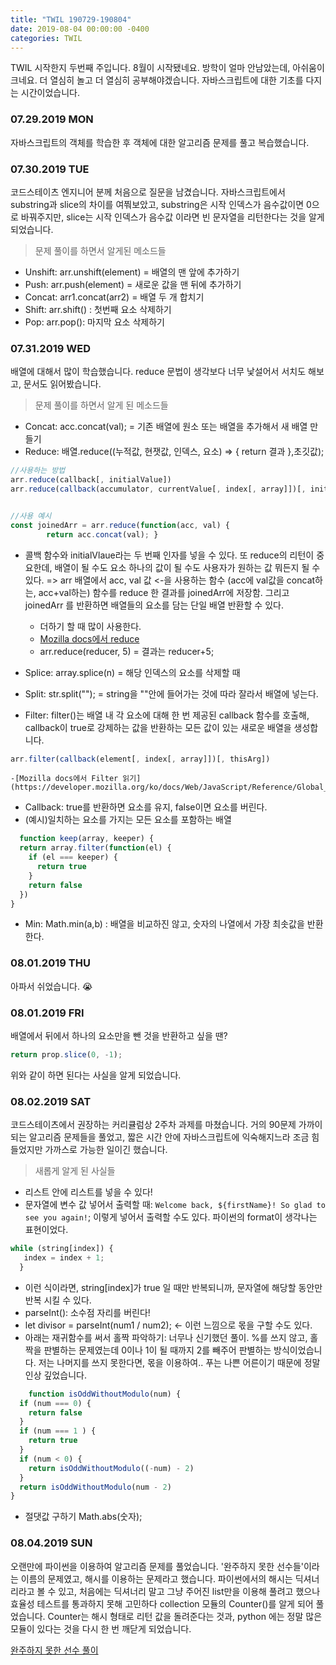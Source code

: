 ```yaml
---
title: "TWIL 190729-190804"
date: 2019-08-04 00:00:00 -0400
categories: TWIL
---
```



TWIL 시작한지 두번째 주입니다. 8월이 시작됐네요.
방학이 얼마 안남았는데, 아쉬움이 크네요. 더 열심히 놀고 더 열심히 공부해야겠습니다.
자바스크립트에 대한 기초를 다지는 시간이었습니다.

### 07.29.2019 MON
자바스크립트의 객체를 학습한 후 객체에 대한 알고리즘 문제를 풀고 복습했습니다.

### 07.30.2019 TUE
코드스테이츠 엔지니어 분께 처음으로 질문을 남겼습니다.
자바스크립트에서 substring과 slice의 차이를 여쭤보았고, substring은 시작 인덱스가 음수값이면 0으로 바꿔주지만, slice는 시작 인덱스가 음수값
이라면 빈 문자열을 리턴한다는 것을 알게 되었습니다.

> 문제 풀이를 하면서 알게된 메소드들


- Unshift: arr.unshift(element) = 배열의 맨 앞에 추가하기
- Push: arr.push(element) = 새로운 값을 맨 뒤에 추가하기
- Concat: arr1.concat(arr2) = 배열 두 개 합치기
- Shift: arr.shift() : 첫번째 요소 삭제하기
- Pop: arr.pop(): 마지막 요소 삭제하기


### 07.31.2019 WED
배열에 대해서 많이 학습했습니다.
reduce 문법이 생각보다 너무 낯설어서 서치도 해보고, 문서도 읽어봤습니다.

> 문제 풀이를 하면서 알게 된 메소드들


- Concat: acc.concat(val); = 기존 배열에 원소 또는 배열을 추가해서 새 배열 만들기
- Reduce: 배열.reduce((누적값, 현잿값, 인덱스, 요소) => { return 결과 },초깃값);

```js
//사용하는 방법
arr.reduce(callback[, initialValue])
arr.reduce(callback(accumulator, currentValue[, index[, array]])[, initialValue])


//사용 예시
const joinedArr = arr.reduce(function(acc, val) {
        return acc.concat(val); }
```

	
- 콜백 함수와 initialVlaue라는 두 번째 인자를 넣을 수 있다. 또 reduce의 리턴이 중요한데, 배열이 될 수도 요소 하나의 값이 될 수도 사용자가 원하는 값 뭐든지 될 수 있다. => arr 배열에서 acc, val 값 <-을 사용하는 함수 (acc에 val값을 concat하는, acc+val하는) 함수를 reduce 한 결과를 joinedArr에 저장함. 그리고 joinedArr 를 반환하면 배열들의 요소를 담는 단일 배열 반환할 수 있다.
	
	- 더하기 할 때 많이 사용한다. 
	- [Mozilla docs에서 reduce ](https://developer.mozilla.org/en-US/docs/Web/JavaScript/Reference/Global_Objects/Array/reduce)
	- arr.reduce(reducer, 5) = 결과는 reducer+5;
	
- Splice: array.splice(n) = 해당 인덱스의 요소를 삭제할 때
- Split: str.split(""); = string을 ""안에 들어가는 것에 따라 잘라서 배열에 넣는다.
- Filter: filter()는 배열 내 각 요소에 대해 한 번 제공된 callback 함수를 호출해, callback이 true로 강제하는 값을 반환하는 모든 값이 있는 새로운 배열을 생성합니다.

```js
arr.filter(callback(element[, index[, array]])[, thisArg])
```
	-[Mozilla docs에서 Filter 읽기](https://developer.mozilla.org/ko/docs/Web/JavaScript/Reference/Global_Objects/Array/filter)

- Callback: true를 반환하면 요소를 유지, false이면 요소를 버린다.
- (예시)일치하는 요소를 가지는 모든 요소를 포함하는 배열

```js
  function keep(array, keeper) {
  return array.filter(function(el) {
    if (el === keeper) {
      return true
    }
    return false
  })
}
```
- Min: Math.min(a,b) : 배열을 비교하진 않고, 숫자의 나열에서 가장 최솟값을 반환한다.


### 08.01.2019 THU
아파서 쉬었습니다. 😭


### 08.01.2019 FRI
배열에서 뒤에서 하나의 요소만을 뺀 것을 반환하고 싶을 땐?
```js
return prop.slice(0, -1);
```
위와 같이 하면 된다는 사실을 알게 되었습니다.


### 08.02.2019 SAT
코드스테이츠에서 권장하는 커리큘럼상 2주차 과제를 마쳤습니다.
거의 90문제 가까이 되는 알고리즘 문제들을 풀었고, 짧은 시간 안에 자바스크립트에 익숙해지느라 조금 힘들었지만 가까스로 가능한 일이긴 했습니다.

	
> 새롭게 알게 된 사실들


- 리스트 안에 리스트를 넣을 수 있다! 
- 문자열에 변수 값 넣어서 출력할 때: 
`Welcome back, ${firstName}! So glad to see you again!`; 이렇게 넣어서 출력할 수도 있다. 파이썬의 format이 생각나는 표현이었다.
```js
while (string[index]) {
   index = index + 1;
  }
```
- 이런 식이라면, string[index]가 true 일 때만 반복되니까, 문자열에 해당할 동안만 반복 시킬 수 있다.
- parseInt(): 소수점 자리를 버린다!
- let divisor = parseInt(num1 / num2); <- 이런 느낌으로 몫을 구할 수도 있다.
- 아래는 재귀함수를 써서 홀짝 파악하기: 너무나 신기했던 풀이. %를 쓰지 않고, 홀짝을 판별하는 문제였는데 0이나 1이 될 때까지 2를 빼주어 판별하는 방식이었습니다. 저는 나머지를 쓰지 못한다면, 몫을 이용하여.. 푸는 나쁜 어른이기 때문에 정말 인상 깊었습니다.
  
```js
	function isOddWithoutModulo(num) {
  if (num === 0) {
    return false
  }
  if (num === 1 ) {
    return true
  }
  if (num < 0) {
    return isOddWithoutModulo((-num) - 2)
  }
  return isOddWithoutModulo(num - 2)
}
```

- 절댓값 구하기 Math.abs(숫자);


### 08.04.2019 SUN
오랜만에 파이썬을 이용하여 알고리즘 문제를 풀었습니다. '완주하지 못한 선수들'이라는 이름의 문제였고, 해시를 이용하는 문제라고 했습니다.
파이썬에서의 해시는 딕셔너리라고 볼 수 있고, 처음에는 딕셔너리 말고 그냥 주어진 list만을 이용해 풀려고 했으나 
효율성 테스트를 통과하지 못해 고민하다 collection 모듈의 Counter()를 알게 되어 풀었습니다.
Counter는 해시 형태로 리턴 값을 돌려준다는 것과, python 에는 정말 많은 모듈이 있다는 것을 다시 한 번 깨닫게 되었습니다.

[완주하지 못한 선수 풀이](
https://github.com/SeunghyoKu/Algorithms/blob/master/Programmers/Level1/%EC%99%84%EC%A3%BC%ED%95%98%EC%A7%80%EB%AA%BB%ED%95%9C%EC%84%A0%EC%88%98.py)
